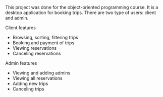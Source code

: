 This project was done for the object-oriented programming course. It is a desktop application for booking trips. There are two type of users: client and admin.

Client features
- Browsing, sorting, filtering trips
- Booking and payment of trips
- Viewing reservations
- Canceling reservations

Admin features
- Viewing and adding admins
- Viewing all reservations
- Adding new trips
- Canceling trips
